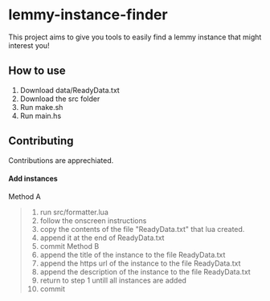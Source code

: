 # lemmy-instance-finder
This project aims to give you tools to easily find a lemmy instance that might interest you!

## How to use
1. Download data/ReadyData.txt
2. Download the src folder
3. Run make.sh
4. Run main.hs

## Contributing
Contributions are apprechiated.

#### Add instances
Method A
> 1. run src/formatter.lua
> 2. follow the onscreen instructions
> 3. copy the contents of the file "ReadyData.txt" that lua created.
> 4. append it at the end of ReadyData.txt
> 5. commit
Method B
> 1. append the title of the instance to the file ReadyData.txt
> 2. append the https url of the instance to the file ReadyData.txt
> 3. append the description of the instance to the file ReadyData.txt
> 4. return to step 1 untill all instances are added
> 5. commit
